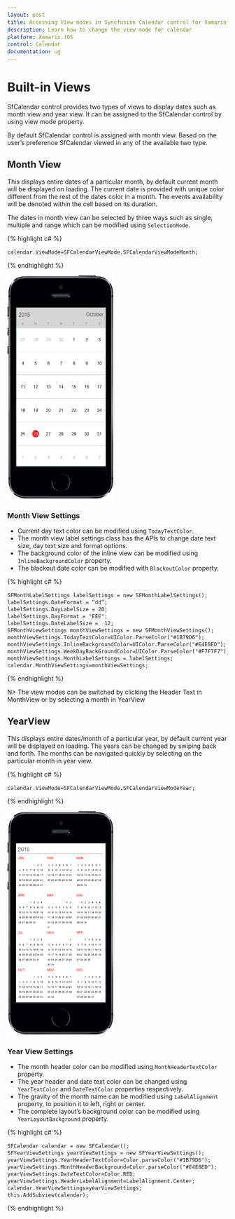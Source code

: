 ```yaml
---
layout: post
title: Accessing View modes in Syncfusion Calendar control for Xamarin.iOS
description: Learn how to change the view mode for calendar
platform: Xamarin.iOS
control: Calendar
documentation: ug
---
```


# Built-in Views

SfCalendar control provides two types of views to display dates such as month view and year view. It can be assigned to the SfCalendar control by using view mode property.

By default SfCalendar control is assigned with month view. Based on the user’s preference SfCalendar viewed in any of the available two type.

## Month View

This displays entire dates of a particular month, by default current month will be displayed on loading. The current date is provided with unique color different from the rest of the dates color in a month. The events availability will be denoted within the cell based on its duration.

The dates in month view can be selected by three ways such as single, multiple and range which can be modified using `SelectionMode`.

{% highlight c# %}

	calendar.ViewMode=SFCalendarViewMode.SFCalendarViewModeMonth;

{% endhighlight %}

![](images/month_view.png)                                        


### Month View Settings

* Current day text color can be modified using `TodayTextColor`. 
* The month view label settings class has the APIs to change date text size, day text size and format options. 
* The background color of the inline view can be modified using `InlineBackgroundColor` property.
* The blackout date color can be modified with `BlackoutColor` property.

{% highlight c# %}

	SFMonthLabelSettings labelSettings = new SFMonthLabelSettings();
	labelSettings.DateFormat = “dd”;
	labelSettings.DayLabelSize = 20;
	labelSettings.DayFormat = "EEE";
	labelSettings.DateLabelSize =  12;
	SFMonthViewSettings monthViewSettings = new SFMonthViewSettings();
	monthViewSettings.TodayTextColor=UIColor.ParseColor("#1B79D6");
	monthViewSettings.InlineBackgroundColor=UIColor.ParseColor("#E4E8ED");
	monthViewSettings.WeekDayBackGroundColor=UIColor.ParseColor("#F7F7F7");
	monthViewSettings.MonthLabelSettings = labelSettings;
	calendar.MonthViewSettings=monthViewSettings;
	
{% endhighlight %}

N> The view modes can be switched by clicking the Header Text in MonthView or by selecting a month in YearView


## YearView

This displays entire dates/month of a particular year, by default current year will be displayed on loading. The years can be changed by swiping back and forth. The months can be navigated quickly by selecting on the particular month in year view.

{% highlight c# %}

	calendar.ViewMode=SFCalendarViewMode.SFCalendarViewModeYear;
	
{% endhighlight %}

![](images/year_view.png)                                        


### Year View Settings

* The month header color can be modified using `MonthHeaderTextColor` property.
* The year header and date text color can be changed using `YearTextColor` and `DateTextColor` properties respectively.
* The gravity of the month name can be modified using `LabelAlignment` property, to position it to left, right or center. 
* The complete layout’s background color can be modified using `YearLayoutBackground` property.

{% highlight c# %}

	SFCalendar calendar = new SFCalendar();
	SFYearViewSettings yearViewSettings = new SFYearViewSettings();
	yearViewSettings.YearHeaderTextColor=Color.parseColor("#1B79D6");
	yearViewSettings.MonthHeaderBackground=Color.parseColor("#E4E8ED");
	yearViewSettings.DateTextColor=Color.RED;
	yearViewSettings.HeaderLabelAlignment=LabelAlignment.Center;
	calendar.YearViewSettings=yearViewSettings;
	this.AddSubview(calendar);

{% endhighlight %}


